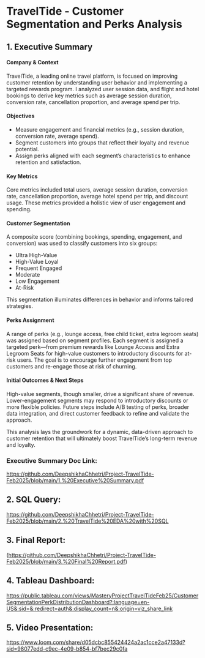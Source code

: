 # TravelTide - Customer Segmentation and Perks Analysis

## 1. Executive Summary

#### Company & Context
TravelTide, a leading online travel platform, is focused on improving customer retention by understanding user behavior and implementing a targeted rewards program. I analyzed user session data, and flight and hotel bookings to derive key metrics such as average session duration, conversion rate, cancellation proportion, and average spend per trip. 

#### Objectives
- Measure engagement and financial metrics (e.g., session duration, conversion rate, average spend).
- Segment customers into groups that reflect their loyalty and revenue potential.
- Assign perks aligned with each segment’s characteristics to enhance retention and satisfaction.

#### Key Metrics
Core metrics included total users, average session duration, conversion rate, cancellation proportion, average hotel spend per trip, and discount usage. These metrics provided a holistic view of user engagement and spending.

#### Customer Segmentation
A composite score (combining bookings, spending, engagement, and conversion) was used to classify customers into six groups:
- Ultra High-Value
- High-Value Loyal
- Frequent Engaged
- Moderate
- Low Engagement
- At-Risk

This segmentation illuminates differences in behavior and informs tailored strategies.

#### Perks Assignment
A range of perks (e.g., lounge access, free child ticket, extra legroom seats) was assigned based on segment profiles. Each segment is assigned a targeted perk—from premium rewards like Lounge Access and Extra Legroom Seats for high-value customers to introductory discounts for at-risk users.  The goal is to encourage further engagement from top customers and re-engage those at risk of churning.

#### Initial Outcomes & Next Steps
High-value segments, though smaller, drive a significant share of revenue.
Lower-engagement segments may respond to introductory discounts or more flexible policies.
Future steps include A/B testing of perks, broader data integration, and direct customer feedback to refine and validate the approach.

This analysis lays the groundwork for a dynamic, data-driven approach to customer retention that will ultimately boost TravelTide’s long-term revenue and loyalty.

### Executive Summary Doc Link:
https://github.com/DeepshikhaChhetri/Project-TravelTide-Feb2025/blob/main/1.%20Executive%20Summary.pdf

## 2. SQL Query: 
https://github.com/DeepshikhaChhetri/Project-TravelTide-Feb2025/blob/main/2.%20TravelTide%20EDA%20with%20SQL





## 3. Final Report: 
(https://github.com/DeepshikhaChhetri/Project-TravelTide-Feb2025/blob/main/3.%20Final%20Report.pdf)





## 4. Tableau Dashboard: 
https://public.tableau.com/views/MasteryProjectTravelTideFeb25/CustomerSegmentationPerkDistributionDashboard?:language=en-US&:sid=&:redirect=auth&:display_count=n&:origin=viz_share_link





## 5. Video Presentation: 
https://www.loom.com/share/d05dcbc855424424a2ac1cce2a47133d?sid=98077edd-c9ec-4e09-b854-bf7bec29c0fa
